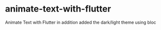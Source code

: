 # animate-text-with-flutter
Animate Text with Flutter in addition added the dark/light theme using bloc
